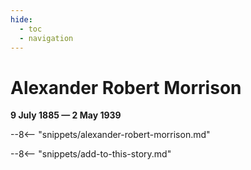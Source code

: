 ```yaml
---
hide:
  - toc
  - navigation 
---
```


# Alexander Robert Morrison

**9 July 1885 — 2 May 1939**

--8<-- "snippets/alexander-robert-morrison.md"

--8<-- "snippets/add-to-this-story.md"